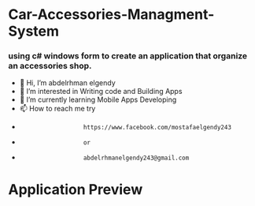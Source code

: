 # Car-Accessories-Managment-System
<H3>using c# windows form to create an application that organize an accessories shop.</H3>


- 👋 Hi, I’m  abdelrhman elgendy
- 👀 I’m interested in Writing code and Building Apps 
- 🌱 I’m currently learning Mobile Apps Developing
- 📫 How to reach me try 
-                       https://www.facebook.com/mostafaelgendy243
-                       or 
-                       abdelrhmanelgendy243@gmail.com


# Application Preview
